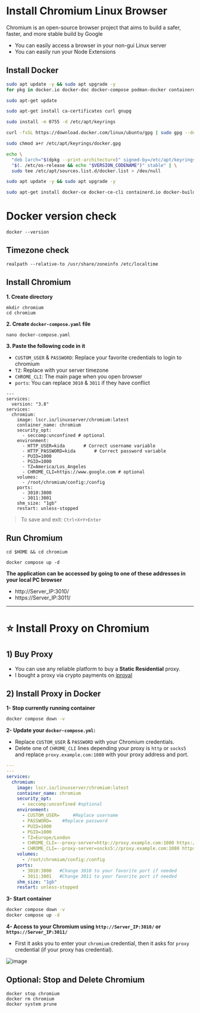 # Install Chromium Linux Browser
Chromium is an open-source browser project that aims to build a safer, faster, and more stable build by Google
* You can easily access a browser in your non-gui Linux server
* You can easily run your Node Extensions 

## Install Docker
```bash
sudo apt update -y && sudo apt upgrade -y
for pkg in docker.io docker-doc docker-compose podman-docker containerd runc; do sudo apt-get remove $pkg; done
```


```bash
sudo apt-get update
```

```bash
sudo apt-get install ca-certificates curl gnupg
```

```bash
sudo install -m 0755 -d /etc/apt/keyrings
```

```bash
curl -fsSL https://download.docker.com/linux/ubuntu/gpg | sudo gpg --dearmor -o /etc/apt/keyrings/docker.gpg
```

```bash
sudo chmod a+r /etc/apt/keyrings/docker.gpg
```

```bash
echo \
  "deb [arch="$(dpkg --print-architecture)" signed-by=/etc/apt/keyrings/docker.gpg] https://download.docker.com/linux/ubuntu \
  "$(. /etc/os-release && echo "$VERSION_CODENAME")" stable" | \
  sudo tee /etc/apt/sources.list.d/docker.list > /dev/null
```


```bash
sudo apt update -y && sudo apt upgrade -y
```

```bash
sudo apt-get install docker-ce docker-ce-cli containerd.io docker-buildx-plugin docker-compose-plugin
```


# Docker version check
```
docker --version
```

## Timezone check
```
realpath --relative-to /usr/share/zoneinfo /etc/localtime
```

## Install Chromium
**1. Create directory**
```
mkdir chromium
cd chromium
```

**2. Create `docker-compose.yaml` file**
```
nano docker-compose.yaml
```

**3. Paste the following code in it**
* `CUSTOM_USER` & `PASSWORD`: Replace your favorite credentials to login to chromium
* `TZ`: Replace with your server timezone
* `CHROME_CLI`: The main page when you open browser
* `ports`: You can replace `3010` & `3011` if they have conflict
```
---
services:
  version: "3.8"
services:
  chromium:
    image: lscr.io/linuxserver/chromium:latest
    container_name: chromium
    security_opt:
      - seccomp:unconfined # optional
    environment:
      - HTTP_USER=kida       # Correct username variable
      - HTTP_PASSWORD=kida       # Correct password variable
      - PUID=1000
      - PGID=1000
      - TZ=America/Los_Angeles
      - CHROME_CLI=https://www.google.com # optional
    volumes:
      - /root/chromium/config:/config
    ports:
      - 3010:3000
      - 3011:3001
    shm_size: "1gb"
    restart: unless-stopped
```
> To save and exit: `Ctrl+X+Y+Enter` 

## Run Chromium
```console
cd $HOME && cd chromium

docker compose up -d
```
**The application can be accessed by going to one of these addresses in your local PC browser**
* http://Server_IP:3010/
* https://Server_IP:3011/

---

# ⭐ Install Proxy on Chromium
## 1) Buy Proxy
* You can use any reliable platform to buy a **Static Residential** proxy.
* I bought a proxy via crypto payments on [iproyal](https://iproyal.com/?r=835672)

## 2) Install Proxy in Docker
**1- Stop currently running container**
```bash
docker compose down -v
```

**2- Update your `docker-compose.yml`:**
* Replace `CUSTOM_USER` & `PASSWORD` with your Chromium credentials.
* Delete one of `CHROME_CLI` lines depending your proxy is `http` or `socks5` and replace `proxy.example.com:1080` with your proxy address and port.
```yaml
---
---
services:
  chromium:
    image: lscr.io/linuxserver/chromium:latest
    container_name: chromium
    security_opt:
      - seccomp:unconfined #optional
    environment:
      - CUSTOM_USER=     #Replace username
      - PASSWORD=    #Replace password
      - PUID=1000
      - PGID=1000
      - TZ=Europe/London
      - CHROME_CLI=--proxy-server=http://proxy.example.com:1080 https://google.com
      - CHROME_CLI=--proxy-server=socks5://proxy.example.com:1080 https://google.com
    volumes:
      - /root/chromium/config:/config
    ports:
      - 3010:3000   #Change 3010 to your favorite port if needed
      - 3011:3001   #Change 3011 to your favorite port if needed
    shm_size: "1gb"
    restart: unless-stopped
```


**3- Start container**
```bash
docker compose down -v
docker compose up -d
```

**4- Access to your Chromium using `http://Server_IP:3010/` or `https://Server_IP:3011/`**
* First it asks you to enter your `chromium` credential, then it asks for `proxy` credential (if your proxy has credential).

![image](https://github.com/user-attachments/assets/50a05730-b4c3-45cd-967a-f3a8e156e22d)


## Optional: Stop and Delete Chromium
```
docker stop chromium
docker rm chromium
docker system prune
```

